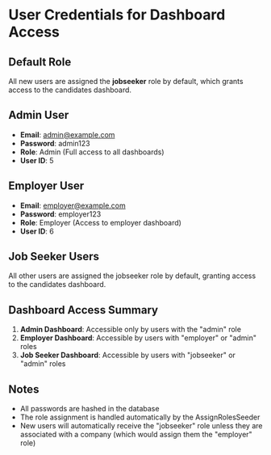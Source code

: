 # User Credentials for Dashboard Access

## Default Role
All new users are assigned the **jobseeker** role by default, which grants access to the candidates dashboard.

## Admin User
- **Email**: admin@example.com
- **Password**: admin123
- **Role**: Admin (Full access to all dashboards)
- **User ID**: 5

## Employer User
- **Email**: employer@example.com
- **Password**: employer123
- **Role**: Employer (Access to employer dashboard)
- **User ID**: 6

## Job Seeker Users
All other users are assigned the jobseeker role by default, granting access to the candidates dashboard.

## Dashboard Access Summary
1. **Admin Dashboard**: Accessible only by users with the "admin" role
2. **Employer Dashboard**: Accessible by users with "employer" or "admin" roles
3. **Job Seeker Dashboard**: Accessible by users with "jobseeker" or "admin" roles

## Notes
- All passwords are hashed in the database
- The role assignment is handled automatically by the AssignRolesSeeder
- New users will automatically receive the "jobseeker" role unless they are associated with a company (which would assign them the "employer" role)